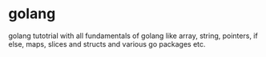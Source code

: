 # golang
golang tutotrial with all fundamentals of golang like array, 
string, pointers, if else, maps, slices and structs and various go packages etc.
